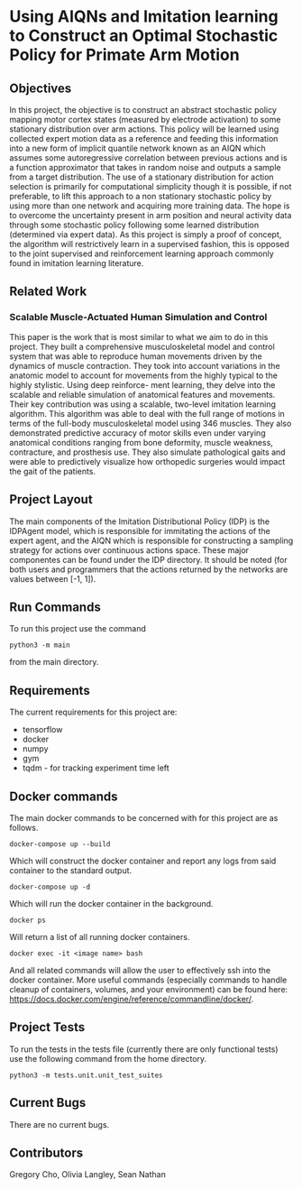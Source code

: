 # Using AIQNs and Imitation learning to Construct an Optimal Stochastic Policy for Primate Arm Motion


## Objectives

In this project, the objective is to construct an abstract stochastic policy mapping motor cortex states (measured by electrode activation) to some stationary distribution over arm actions. This policy will be learned using collected expert motion data as a reference and feeding this information into a new form of implicit quantile network known as an AIQN which assumes some autoregressive correlation between previous actions and is a function approximator that takes in random noise and outputs a sample from a target distribution. The use of a stationary distribution for action selection is primarily for computational simplicity though it is possible, if not preferable, to lift this approach to a non stationary stochastic policy by using more than one network and acquiring more training data. The hope is to overcome the uncertainty present in arm position and neural activity data through some stochastic policy following some learned distribution (determined via expert data). As this project is simply a proof of concept, the algorithm will restrictively learn in a supervised fashion, this is opposed to the joint supervised and reinforcement learning approach commonly found in imitation learning literature.

## Related Work

### Scalable Muscle-Actuated Human Simulation and Control

This paper is the work that is most similar to what we aim to do in this project. They built a comprehensive musculoskeletal model and control system that was able to reproduce human movements driven by the dynamics of muscle contraction. They took into account variations in the anatomic model to account for movements from the highly typical to the highly stylistic. Using deep reinforce- ment learning, they delve into the scalable and reliable simulation of anatomical features and movements. Their key contribution was using a scalable, two-level imitation learning algorithm. This algorithm was able to deal with the full range of motions in terms of the full-body musculoskeletal model using 346 muscles. They also demonstrated predictive accuracy of motor skills even under varying anatomical conditions ranging from bone deformity, muscle weakness, contracture, and prosthesis use. They also simulate pathological gaits and were able to predictively visualize how orthopedic surgeries would impact the gait of the patients.


## Project Layout

The main components of the Imitation Distributional Policy (IDP) is the IDPAgent model, which is responsible for immitating the actions of the expert agent, and the AIQN which is responsible for constructing a sampling strategy for actions over continuous actions space. These major componentes can be found under the IDP directory. It should be noted (for both users and programmers that the actions returned by the networks are values between [-1, 1]).


## Run Commands

To run this project use the command

    python3 -m main

from the main directory.


## Requirements

The current requirements for this project are:
- tensorflow
- docker
- numpy
- gym
- tqdm - for tracking experiment time left


## Docker commands

The main docker commands to be concerned with for this project are as follows.

    docker-compose up --build

Which will construct the docker container and report any logs from said container to the standard output.

    docker-compose up -d

Which will run the docker container in the background.

    docker ps

Will return a list of all running docker containers.

    docker exec -it <image name> bash

And all related commands will allow the user to effectively ssh into the docker container. More useful commands (especially commands to handle cleanup of containers, volumes, and your environment) can be found here: https://docs.docker.com/engine/reference/commandline/docker/.


## Project Tests

To run the tests in the tests file (currently there are only functional tests) use the following command from the home directory.

    python3 -m tests.unit.unit_test_suites


## Current Bugs

There are no current bugs.


## Contributors

Gregory Cho, Olivia Langley, Sean Nathan
